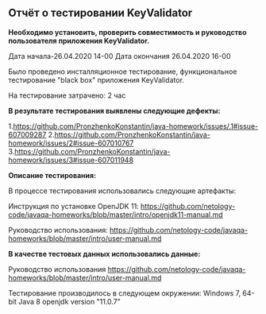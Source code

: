 ## Отчёт о тестировании KeyValidator

**Необходимо установить, проверить совместимость и руководство пользователя приложения KeyValidator.**

Дата начала-26.04.2020 14-00
Дата окончания 26.04.2020 16-00

Было проведено инсталляционное тестирование, функциональное тестирование "black box" приложения KeyValidator.

На тестирование затрачено: 2 час

**В результате тестирования выявлены следующие дефекты:**

1.https://github.com/PronzhenkoKonstantin/java-homework/issues/.1#issue-607009287 
2.https://github.com/PronzhenkoKonstantin/java-homework/issues/2#issue-607010767 
3.https://github.com/PronzhenkoKonstantin/java-homework/issues/3#issue-607011948

**Описание тестирования:**

В процессе тестирования использовались следующие артефакты:

Инструкция по установке OpenJDK 11: https://github.com/netology-code/javaqa-homeworks/blob/master/intro/openjdk11-manual.md 

Руководство использования:  https://github.com/netology-code/javaqa-homeworks/blob/master/intro/user-manual.md

**В качестве тестовых данных использовались данные:**

Руководство использования https://github.com/netology-code/javaqa-homeworks/blob/master/intro/user-manual.md

Тестирование производилось в следующем окружении: Windows 7, 64-bit Java 8 openjdk version "11.0.7"
